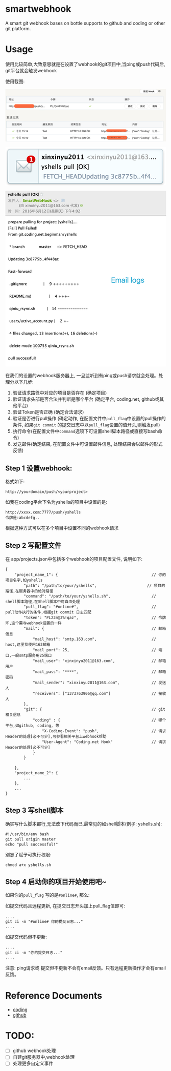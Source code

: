 # smartwebhook

A smart git webhook bases on bottle supports to github and coding or other git platform.

# Usage

使用比较简单,大致意思就是在设置了webhook的git项目中,当ping或push代码后, git平台就会触发webhook

使用截图:

![](./screenshot3.png)

![](./screenshot1.png)

![](./screenshot2.png)


在我们的设置的webhook服务器上, 一旦监听到有ping或push请求就会处理。处理分以下几步:

1. 验证请求路径中对应的项目是否存在 (确定项目)
2. 验证请求头部是否合法并判断是哪个平台 (确定平台, coding.net, github或其他平台)
3. 验证Token是否正确 (确定合法请求)
4. 验证是否进行pull操作 (确定动作, 在配置文件中`pull_flag`中设置的pull操作的条件, 如果`git commit` 的提交日志中以`pull_flag`设置的值开头,则触发pull)
4. 执行命令(在配置文件中`command`选项下可设置shell脚本路径或直接写bash命令)
5. 发送邮件(确定结果, 在配置文件中可设置邮件信息, 处理结果会以邮件的形式反馈)

## Step 1 设置webhook:

格式如下:

    http://yourdomain/push/<yourproject>

如我在coding平台下名为yshells的项目中设置的是:

    http://xxxx.com:7777/push/yshells
    令牌是:abcdefg..

根据这种方式可以在多个项目中设置不同的webhook请求

## Step 2 写配置文件

在 app/projects.json中包括多个webhook的项目配置文件, 说明如下:

    {
        "project_name_1": {                                         // 你的项目名字,如yshells
            "path": "/path/to/your/yshells",                      // 项目的路径,在服务器中的绝对路径
            "command": "/path/to/your/yshells.sh",                  // shell脚本路径,在Shell脚本中可自由处理
            "pull_flag": "#online#",                                // pull动作执行的条件,根据git commit 日志匹配
            "token": "PL22m@3%!qaz",                                // 令牌环,这个需与webhook设置的一样
            "mail": {                                               // 邮箱信息
                "mail_host": "smtp.163.com",                        // host,这里我使用163邮箱
                "mail_port": 25,                                    // 端口,一般smtp服务用25端口
                "mail_user": "xinxinyu2011@163.com",                // 邮箱用户
                "mail_pass": "****",                                // 邮箱密码
                "mail_sender": "xinxinyu2011@163.com",              // 发送人
                "receivers": ["1373763906@qq.com"]                  // 接收人
            },
            "git": {                                                // git相关信息
                "coding" : {                                        // 哪个平台,如github, coding, 等
                    "X-Coding-Event": "push",                       // 请求Header的处理[必不可少],可参看相关平台上webhook帮助
                    "User-Agent": "Coding.net Hook"                 // 请求Header的处理[必不可少]
                }
            }

        },
        "project_name_2": {
            ...
        },
        ...
    }

## Step 3 写shell脚本
确实写什么脚本都行,无法改下代码而已,最常见的如shell脚本(例子: yshells.sh):

    #!/usr/bin/env bash
    git pull origin master
    echo "pull successful!"

别忘了赋予可执行权限:

    chmod a+x yshells.sh

## Step 4 启动你的项目开始使用吧~

如果你的`pull_flag` 写的是`#online#`, 那么:

如提交代码且远程更新, 在提交日志开头加上pull_flag值即可:

    ....
    git ci -m "#online# 你的提交日志..."
    ....

如提交代码但不更新:

    ....
    git ci -m "你的提交日志..."
    ....

注意: ping请求或 提交但不更新不会有email反馈。只有远程更新操作才会有email反馈。

# Reference Documents

- [coding](https://coding.net/help/doc/git/webhook.html)
- [github](https://developer.github.com/webhooks/)


# TODO:

- [ ] github webhook处理
- [ ] 自建git服务器中,webhook处理
- [ ] 处理更多自定义事件